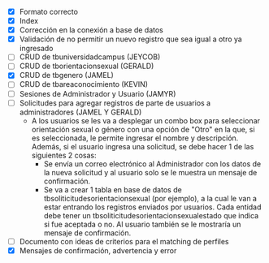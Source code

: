 - [x] Formato correcto
- [x] Index
- [x] Corrección en la conexión a base de datos
- [x] Validación de no permitir un nuevo registro que sea igual a otro ya ingresado
- [ ] CRUD de tbuniversidadcampus (JEYCOB)
- [ ] CRUD de tborientacionsexual (GERALD)
- [x] CRUD de tbgenero (JAMEL)
- [ ] CRUD de tbareaconocimiento (KEVIN)
- [ ] Sesiones de Administrador y Usuario (JAMYR)
- [ ] Solicitudes para agregar registros de parte de usuarios a administradores (JAMEL Y GERALD)
	- A los usuarios se les va a desplegar un combo box para seleccionar orientación sexual o género con una opción de "Otro" en la que, si es seleccionada, le permite ingresar el nombre y descripción. Además, si el usuario ingresa una solicitud, se debe hacer 1 de las siguientes 2 cosas:
		- Se envía un correo electrónico al Administrador con los datos de la nueva solicitud y al usuario solo se le muestra un mensaje de confirmación.
		- Se va a crear 1 tabla en base de datos de tbsoliticitudesorientacionsexual (por ejemplo), a la cual le van a estar entrando los registros enviados por usuarios. Cada entidad debe tener un tbsoliticitudesorientacionsexualestado que indica si fue aceptada o no. Al usuario también se le mostraría un mensaje de confirmación.
- [ ] Documento con ideas de criterios para el matching de perfiles
- [x] Mensajes de confirmación, advertencia y error